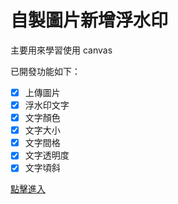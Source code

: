 # 自製圖片新增浮水印

主要用來學習使用 canvas 

已開發功能如下：
- [x] 上傳圖片
- [x] 浮水印文字
- [x] 文字顏色
- [x] 文字大小
- [x] 文字間格
- [x] 文字透明度
- [x] 文字頃斜

[點擊進入](https://hi-alan-liu.github.io/image-watermark/)
